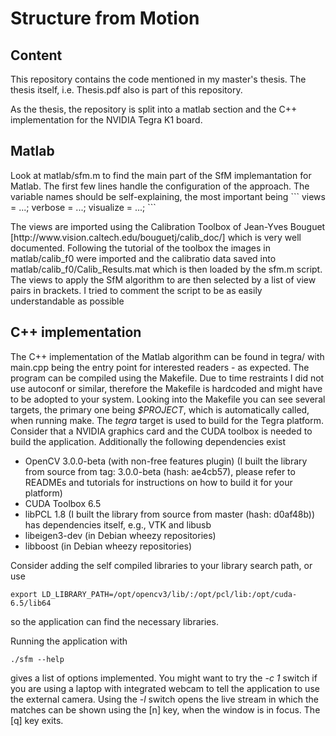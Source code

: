 <h1>Structure from Motion</h1>
<h2>Content</h2>
This repository contains the code mentioned in my master's thesis. The thesis itself, i.e. Thesis.pdf also is part of this repository.

<p>
As the thesis, the repository is split into a matlab section and the C++ implementation for the NVIDIA Tegra K1 board.
</p>
<h2>Matlab</h2>
Look at matlab/sfm.m to find the main part of the SfM implemantation for Matlab. The first few lines handle the configuration of the approach.
The variable names should be self-explaining, the most important being
```
views = ...;
verbose = ...;
visualize = ...;
```
<p>
The views are imported using the Calibration Toolbox of Jean-Yves Bouguet [http://www.vision.caltech.edu/bouguetj/calib_doc/] which is very well documented.
Following the tutorial of the toolbox the images in matlab/calib_f0 were imported and the calibratio data saved into matlab/calib_f0/Calib_Results.mat
which is then loaded by the sfm.m script. The views to apply the SfM algorithm to are then selected by a list of view pairs
in brackets. I tried to comment the script to be as easily understandable as possible
</p>

<h2>C++ implementation</h2>
<p>
The C++ implementation of the Matlab algorithm can be found in tegra/ with main.cpp being the entry point for interested readers - as expected.
The program can be compiled using the Makefile. Due to time restraints I did not use autoconf or similar, therefore the Makefile is hardcoded and
might have to be adopted to your system. Looking into the Makefile you can see several targets, the primary one being <i>$PROJECT</i>, which is automatically called, when
running make. The <i>tegra</i> target is used to build for the Tegra platform. Consider that
a NVIDIA graphics card and the CUDA toolbox is needed to build the application. Additionally the following dependencies exist
<ul>
<li>OpenCV 3.0.0-beta (with non-free features plugin) (I built the library from source from tag: 3.0.0-beta (hash: ae4cb57), please refer to READMEs and tutorials for instructions on how to build it for your platform)</li>
<li>CUDA Toolbox 6.5</li>
<li>libPCL 1.8 (I built the library from source from master (hash: d0af48b)) has dependencies itself, e.g., VTK and libusb</li>
<li>libeigen3-dev (in Debian wheezy repositories)</li>
<li>libboost (in Debian wheezy repositories)</li>
</ul>
</p>

Consider adding the self compiled libraries to your library search path, or use
```
export LD_LIBRARY_PATH=/opt/opencv3/lib/:/opt/pcl/lib:/opt/cuda-6.5/lib64
```
so the application can find the necessary libraries.

Running the application with
```
./sfm --help
```
gives a list of options implemented. You might want to try the <i>-c 1</i> switch if you are using a laptop with integrated webcam
to tell the application to use the external camera. Using the <i>-l</i> switch opens the live stream in which the matches can
be shown using the [n] key, when the window is in focus. The [q] key exits.
